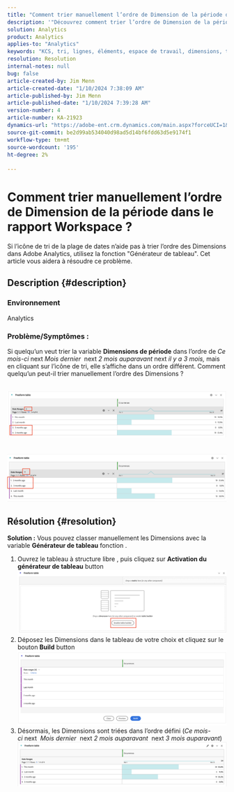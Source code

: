 ```yaml
---
title: "Comment trier manuellement l’ordre de Dimension de la période dans le rapport Workspace ?"
description: '"Découvrez comment trier l’ordre de Dimension de la période dans Analytics. Utilisez la fonction \"Générateur de tableau\".'
solution: Analytics
product: Analytics
applies-to: "Analytics"
keywords: "KCS, tri, lignes, éléments, espace de travail, dimensions, tri, ordre, Adobe Analytics, période, manuellement, rapport"
resolution: Resolution
internal-notes: null
bug: false
article-created-by: Jim Menn
article-created-date: "1/10/2024 7:38:09 AM"
article-published-by: Jim Menn
article-published-date: "1/10/2024 7:39:28 AM"
version-number: 4
article-number: KA-21923
dynamics-url: "https://adobe-ent.crm.dynamics.com/main.aspx?forceUCI=1&pagetype=entityrecord&etn=knowledgearticle&id=b0888530-8baf-ee11-a569-6045bd006268"
source-git-commit: be2d99ab534040d98ad5d14bf6fdd63d5e9174f1
workflow-type: tm+mt
source-wordcount: '195'
ht-degree: 2%

---
```


# Comment trier manuellement l’ordre de Dimension de la période dans le rapport Workspace ?


Si l’icône de tri de la plage de dates n’aide pas à trier l’ordre des Dimensions dans Adobe Analytics, utilisez la fonction &quot;Générateur de tableau&quot;. Cet article vous aidera à résoudre ce problème.

## Description {#description}


### <b>Environnement</b>

Analytics



### <b>Problème/Symptômes :</b>

Si quelqu’un veut trier la variable <b>Dimensions de période</b> dans l’ordre de *Ce mois-ci* next *Mois dernier*  next *2 mois auparavant* next *il y a 3 mois,* mais en cliquant sur l’icône de tri, elle s’affiche dans un ordre différent.
Comment quelqu’un peut-il trier manuellement l’ordre des Dimensions ?

 <br>![](assets/___b3888530-8baf-ee11-a569-6045bd006268___.png)<br> <br> <br>![](assets/___b7888530-8baf-ee11-a569-6045bd006268___.png)

## Résolution {#resolution}

<b>Solution :</b>
Vous pouvez classer manuellement les Dimensions avec la variable <b>Générateur de tableau</b> fonction .

1. Ouvrez le tableau à structure libre , puis cliquez sur <b>Activation du générateur de tableau</b> button ![](assets/d4eda136-2fcd-ed11-b597-6045bd006793.png)
2. Déposez les Dimensions dans le tableau de votre choix et cliquez sur le bouton <b>Build</b> button![](assets/69497031-30cd-ed11-b597-6045bd006793.png)
3. Désormais, les Dimensions sont triées dans l’ordre défini (*Ce mois-ci* next  *Mois dernier*  next *2 mois auparavant*  next *3 mois auparavant*)![](assets/efb1744a-30cd-ed11-b597-6045bd006793.png)



